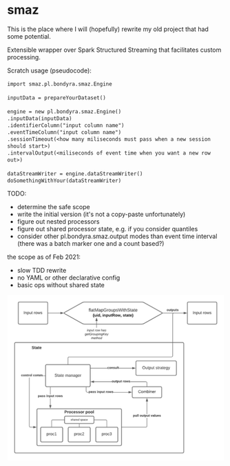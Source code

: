 # smaz
This is the place where I will (hopefully) rewrite my old project that had some potential.

Extensible wrapper over Spark Structured Streaming that facilitates custom processing.

Scratch usage (pseudocode):
```
import smaz.pl.bondyra.smaz.Engine

inputData = prepareYourDataset()

engine = new pl.bondyra.smaz.Engine()
.inputData(inputData)
.identifierColumn("input column name")
.eventTimeColumn("input column name")
.sessionTimeout(<how many miliseconds must pass when a new session should start>)
.intervalOutput(<miliseconds of event time when you want a new row out>)

dataStreamWriter = engine.dataStreamWriter()
doSomethingWithYour(dataStreamWriter)
```

TODO:
- determine the safe scope
- write the initial version (it's not a copy-paste unfortunately)
- figure out nested processors
- figure out shared processor state, e.g. if you consider quantiles
- consider other pl.bondyra.smaz.output modes than event time interval (there was a batch marker one and a count based?)

the scope as of Feb 2021:
- slow TDD rewrite
- no YAML or other declarative config
- basic ops without shared state

![state high level design](doc/smaz0.png?raw=true)
